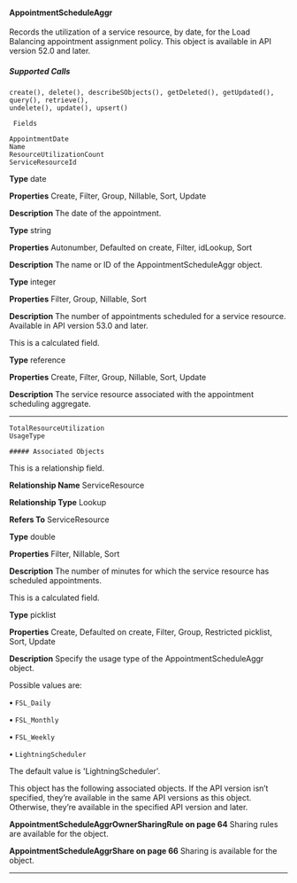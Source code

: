 #### AppointmentScheduleAggr

Records the utilization of a service resource, by date, for the Load Balancing appointment assignment policy. This object is available in
API version 52.0 and later.

##### Supported Calls
```
create(), delete(), describeSObjects(), getDeleted(), getUpdated(), query(), retrieve(),
undelete(), update(), upsert()

 Fields

```
```
AppointmentDate
Name
ResourceUtilizationCount
ServiceResourceId

```

**Type**
date

**Properties**
Create, Filter, Group, Nillable, Sort, Update

**Description**
The date of the appointment.

**Type**
string

**Properties**
Autonumber, Defaulted on create, Filter, idLookup, Sort

**Description**
The name or ID of the AppointmentScheduleAggr object.

**Type**
integer

**Properties**
Filter, Group, Nillable, Sort

**Description**
The number of appointments scheduled for a service resource. Available in API version 53.0
and later.

This is a calculated field.

**Type**
reference

**Properties**
Create, Filter, Group, Nillable, Sort, Update

**Description**
The service resource associated with the appointment scheduling aggregate.


-----

```
TotalResourceUtilization
UsageType

##### Associated Objects

```

This is a relationship field.

**Relationship Name**
ServiceResource

**Relationship Type**
Lookup

**Refers To**
ServiceResource

**Type**
double

**Properties**
Filter, Nillable, Sort

**Description**
The number of minutes for which the service resource has scheduled appointments.

This is a calculated field.

**Type**
picklist

**Properties**
Create, Defaulted on create, Filter, Group, Restricted picklist, Sort, Update

**Description**
Specify the usage type of the AppointmentScheduleAggr object.

Possible values are:

**•** `FSL_Daily`

**•** `FSL_Monthly`

**•** `FSL_Weekly`

**•** `LightningScheduler`

The default value is 'LightningScheduler'.


This object has the following associated objects. If the API version isn’t specified, they’re available in the same API versions as this object.
Otherwise, they’re available in the specified API version and later.

**AppointmentScheduleAggrOwnerSharingRule on page 64**
Sharing rules are available for the object.

**AppointmentScheduleAggrShare on page 66**
Sharing is available for the object.


-----
